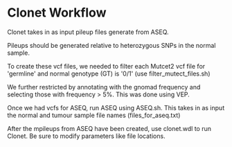 # Clonet Workflow

Clonet takes in as input pileup files generate from ASEQ.

Pileups should be generated relative to heterozygous SNPs in the normal sample.  

To create these vcf files, we needed to filter each Mutcet2 vcf file for 'germline' and normal genotype (GT) is '0/1' (use filter_mutect_files.sh)

We further restricted by annotating with the gnomad frequency and selecting those with frequency > 5%.  This was done using VEP.

Once we had vcfs for ASEQ, run ASEQ using ASEQ.sh.  This takes in as input the normal and tumour sample file names (files_for_aseq.txt)

After the mpileups from ASEQ have been created, use clonet.wdl to run Clonet.  Be sure to modify parameters like file locations.
